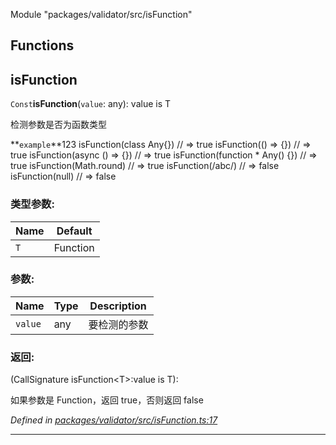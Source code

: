Module &quot;packages/validator/src/isFunction&quot;

## Functions

## isFunction

`Const`**isFunction**<T>(`value`: any): value is T

检测参数是否为函数类型

**`example`**123 
 isFunction(class Any{}) // => true
 isFunction(() => {}) // => true
 isFunction(async () => {}) // => true
 isFunction(function * Any() {}) // => true
 isFunction(Math.round) // => true
 isFunction(/abc/) // => false
 isFunction(null) // => false

### 类型参数:

Name | Default |
------ | ------ |
`T` | Function |

### 参数:

Name | Type | Description |
------ | ------ | ------ |
`value` | any | 要检测的参数 |

### 返回:

(CallSignature isFunction<T\>:value is T): 

如果参数是 Function，返回 true，否则返回 false

*Defined in [packages/validator/src/isFunction.ts:17](https://github.com/extend-js/extend/blob/d92be1e/packages/validator/src/isFunction.ts#L17)*

___

